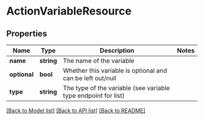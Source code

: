 # ActionVariableResource

## Properties
Name | Type | Description | Notes
------------ | ------------- | ------------- | -------------
**name** | **string** | The name of the variable | 
**optional** | **bool** | Whether this variable is optional and can be left out/null | 
**type** | **string** | The type of the variable (see variable type endpoint for list) | 

[[Back to Model list]](../README.md#documentation-for-models) [[Back to API list]](../README.md#documentation-for-api-endpoints) [[Back to README]](../README.md)


